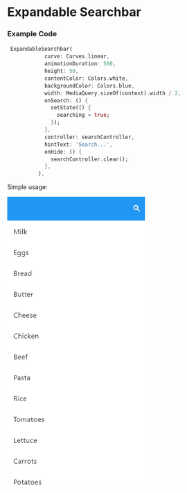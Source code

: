 # Expandable Searchbar

### Example Code
```dart
 ExpandableSearchbar(
            curve: Curves.linear,
            animationDuration: 500,
            height: 50,
            contentColor: Colors.white,
            backgroundColor: Colors.blue,
            width: MediaQuery.sizeOf(context).width / 2,
            onSearch: () {
              setState(() {
                searching = true;
              });
            },
            controller: searchController,
            hintText: 'Search...',
            onHide: () {
              searchController.clear();
            },
          ),
```

Simple usage:
</td>
<td>
<img  src="./gifs/search_in_action.gif"  alt="">
</td>
</tr>
</table>
